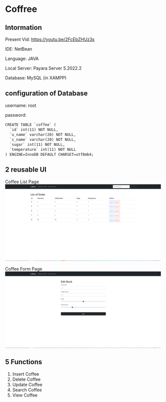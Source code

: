 # Coffree
## Intormation
Present Vid: https://youtu.be/2FcEbZHUz3s


IDE: NetBean


Language: JAVA


Local Server: Payara Server 5.2022.2


Database: MySQL (in XAMPP)


## configuration of Database
username: root



password: 


```
CREATE TABLE `coffee` (
  `id` int(11) NOT NULL,
  `u_name` varchar(20) NOT NULL,
  `c_name` varchar(20) NOT NULL,
  `sugar` int(11) NOT NULL,
  `temperature` int(11) NOT NULL
) ENGINE=InnoDB DEFAULT CHARSET=utf8mb4;
```



## 2 reusable UI
Coffee List Page
![alt text](https://github.com/MaaZiJyun/Coffree/blob/main/images/1656562380757.png)


Coffee Form Page
![alt text](https://github.com/MaaZiJyun/Coffree/blob/main/images/1656562413847.png)

## 5 Functions
1. Insert Coffee
2. Delete Coffee
3. Update Coffee
4. Search Coffee
5. View Coffee
